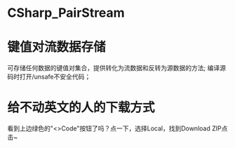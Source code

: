 # CSharp_PairStream
# 键值对流数据存储
可存储任何数据的键值对集合，提供转化为流数据和反转为源数据的方法;
编译源码时打开/unsafe不安全代码；
# 给不动英文的人的下载方式
看到上边绿色的"<>Code"按钮了吗？点一下，选择Local，找到Download ZIP点击~
